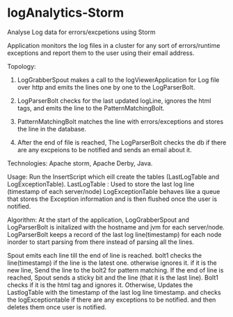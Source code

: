 # logAnalytics-Storm
Analyse Log data for errors/excpetions using Storm 

Application monitors the log files in a cluster for any sort of errors/runtime exceptions and report them to the user using their email address. 

Topology: 

1. LogGrabberSpout makes a call to the logViewerApplication for Log file over http and emits the lines one by one to the LogParserBolt. 

2. LogParserBolt checks for the last updated logLine, ignores the html tags, and emits the line to the PatternMatchingBolt. 

3. PatternMatchingBolt matches the line with errors/exceptions and stores the line in the database. 

4. After the end of file is reached, The LogParserBolt checks the db if there are any excpeions to be notified and sends an email about it. 

Technologies: 
  Apache storm, Apache Derby, Java. 
  
Usage: 
  Run the InsertScript which eill create the tables (LastLogTable and LogExceptionTable). 
  LastLogTable : Used to store the last log line (timestamp of each server/node)
  LogExceptionTable behaves like a queue that stores the Exception information and is then flushed once the user is notified. 
  
Algorithm: 
  At the start of the application, 
  LogGrabberSpout and LogParserBolt is initalized with the hostname and jvm for each server/node.
  LogParserBolt keeps a record of the last log line(timestamp) for each node inorder to start parsing from there instead of parsing all the lines. 
  
  Spout emits each line till the end of line is reached. 
  bolt1 checks the line(timestamp) if the line is the latest one. otherwise ignores it. 
  if it is the new line, Send the line to the bolt2 for pattern matching. 
  If the end of line is reached, Spout sends a sticky bit and the line (that it is the last line).
  Bolt1 checks if it is the html tag and ignores it. Otherwise, Updates the LastlogTable with the timestamp of the last log line timestamp. 
    and checks the logExceptiontable if there are any exceptions to be notified. and then deletes them once user is notified. 
    
  
  

